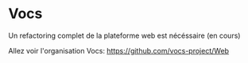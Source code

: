 # Vocs

Un refactoring complet de la plateforme web est nécéssaire (en cours)

Allez voir l'organisation Vocs: https://github.com/vocs-project/Web

